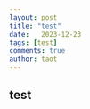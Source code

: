 ```yaml
---
layout: post
title: "test"
date:   2023-12-23
tags: [test]
comments: true
author: taot
---
```


## test
